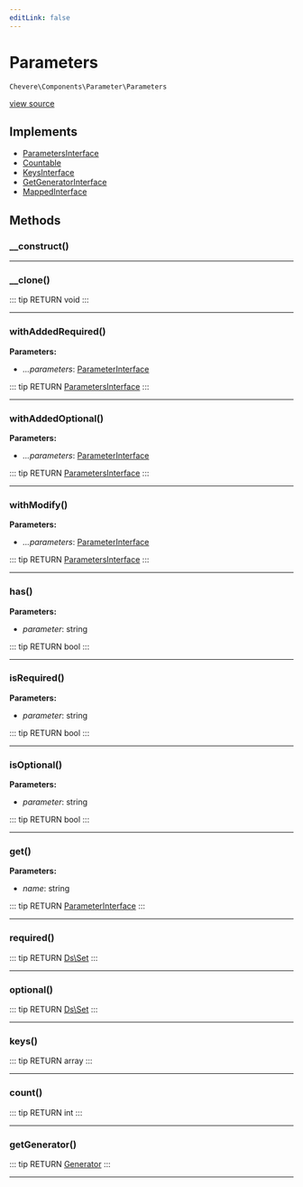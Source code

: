 ```yaml
---
editLink: false
---
```


# Parameters

`Chevere\Components\Parameter\Parameters`

[view source](https://github.com/chevere/chevere/blob/master/src/Chevere/Components/Parameter/Parameters.php)

## Implements

- [ParametersInterface](../../Interfaces/Parameter/ParametersInterface.md)
- [Countable](https://www.php.net/manual/class.countable)
- [KeysInterface](../../Interfaces/DataStructure/KeysInterface.md)
- [GetGeneratorInterface](../../Interfaces/DataStructure/GetGeneratorInterface.md)
- [MappedInterface](../../Interfaces/DataStructure/MappedInterface.md)

## Methods

### __construct()

---

### __clone()

::: tip RETURN
void
:::

---

### withAddedRequired()

**Parameters:**

- *...parameters*: [ParameterInterface](../../Interfaces/Parameter/ParameterInterface.md)

::: tip RETURN
[ParametersInterface](../../Interfaces/Parameter/ParametersInterface.md)
:::

---

### withAddedOptional()

**Parameters:**

- *...parameters*: [ParameterInterface](../../Interfaces/Parameter/ParameterInterface.md)

::: tip RETURN
[ParametersInterface](../../Interfaces/Parameter/ParametersInterface.md)
:::

---

### withModify()

**Parameters:**

- *...parameters*: [ParameterInterface](../../Interfaces/Parameter/ParameterInterface.md)

::: tip RETURN
[ParametersInterface](../../Interfaces/Parameter/ParametersInterface.md)
:::

---

### has()

**Parameters:**

- *parameter*: string

::: tip RETURN
bool
:::

---

### isRequired()

**Parameters:**

- *parameter*: string

::: tip RETURN
bool
:::

---

### isOptional()

**Parameters:**

- *parameter*: string

::: tip RETURN
bool
:::

---

### get()

**Parameters:**

- *name*: string

::: tip RETURN
[ParameterInterface](../../Interfaces/Parameter/ParameterInterface.md)
:::

---

### required()

::: tip RETURN
[Ds\Set](https://www.php.net/manual/class.ds\set)
:::

---

### optional()

::: tip RETURN
[Ds\Set](https://www.php.net/manual/class.ds\set)
:::

---

### keys()

::: tip RETURN
array
:::

---

### count()

::: tip RETURN
int
:::

---

### getGenerator()

::: tip RETURN
[Generator](https://www.php.net/manual/class.generator)
:::

---
